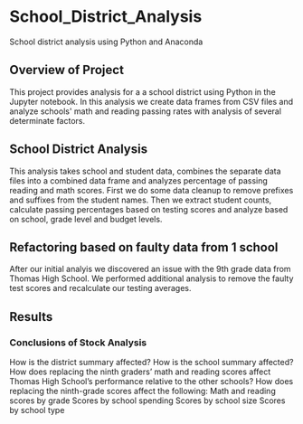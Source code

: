 # School_District_Analysis
School district analysis using Python and Anaconda

## Overview of Project
  This project provides analysis for a a school district using Python in the Jupyter notebook. In this analysis we create data frames from CSV files and analyze schools' math and reading passing rates with analysis of several determinate factors. 

## School District Analysis  
This analysis takes school and student data, combines the separate data files into a combined data frame and analyzes percentage of passing reading and math scores.  First we do some data cleanup to remove prefixes and suffixes from the student names.  Then we extract student counts, calculate passing percentages based on testing scores and analyze based on school, grade level and budget levels.

## Refactoring based on faulty data from 1 school
After our initial analyis we discovered an issue with the 9th grade data from Thomas High School.  We performed additional analysis to remove the faulty test scores and recalculate our testing averages.


## Results

### Conclusions of Stock Analysis

How is the district summary affected?
How is the school summary affected?
How does replacing the ninth graders’ math and reading scores affect Thomas High School’s performance relative to the other schools?
How does replacing the ninth-grade scores affect the following:
Math and reading scores by grade
Scores by school spending
Scores by school size
Scores by school type
